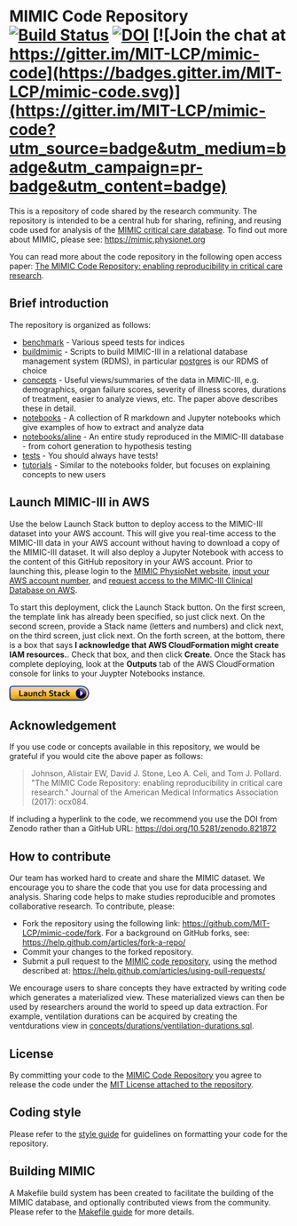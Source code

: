 # MIMIC Code Repository [![Build Status](https://travis-ci.org/MIT-LCP/mimic-code.svg?branch=master)](https://travis-ci.org/MIT-LCP/mimic-code) [![DOI](https://zenodo.org/badge/DOI/10.5281/zenodo.821872.svg)](https://doi.org/10.5281/zenodo.821872) [![Join the chat at https://gitter.im/MIT-LCP/mimic-code](https://badges.gitter.im/MIT-LCP/mimic-code.svg)](https://gitter.im/MIT-LCP/mimic-code?utm_source=badge&utm_medium=badge&utm_campaign=pr-badge&utm_content=badge)

This is a repository of code shared by the research community. The repository is intended to be a central hub for sharing, refining, and reusing code used for analysis of the [MIMIC critical care database](https://mimic.physionet.org). To find out more about MIMIC, please see: https://mimic.physionet.org

You can read more about the code repository in the following open access paper: [The MIMIC Code Repository: enabling reproducibility in critical care research](https://doi.org/10.1093/jamia/ocx084).

## Brief introduction

The repository is organized as follows:

* [benchmark](/benchmark) - Various speed tests for indices
* [buildmimic](/buildmimic) - Scripts to build MIMIC-III in a relational database management system (RDMS), in particular [postgres](/buildmimic/postgres) is our RDMS of choice
* [concepts](/concepts) - Useful views/summaries of the data in MIMIC-III, e.g. demographics, organ failure scores, severity of illness scores, durations of treatment, easier to analyze views, etc. The paper above describes these in detail.
* [notebooks](/notebooks) - A collection of R markdown and Jupyter notebooks which give examples of how to extract and analyze data
* [notebooks/aline](/notebooks/aline) - An entire study reproduced in the MIMIC-III database - from cohort generation to hypothesis testing
* [tests](/tests) - You should always have tests!
* [tutorials](/tutorials) - Similar to the notebooks folder, but focuses on explaining concepts to new users

## Launch MIMIC-III in AWS

Use the below Launch Stack button to deploy access to the MIMIC-III dataset into your AWS account.  This will give you real-time access to the MIMIC-III data in your AWS account without having to download a copy of the MIMIC-III dataset.  It will also deploy a Jupyter Notebook with access to the content of this GitHub repository in your AWS account.    Prior to launching this, please login to the [MIMIC PhysioNet website](https://mimic.physionet.org/), [input your AWS account number](https://physionet.org/settings/cloud/), and [request access to the MIMIC-III Clinical Database on AWS](https://physionet.org/projects/mimiciii/1.4/request_access/2).  

To start this deployment, click the Launch Stack button.  On the first screen, the template link has already been specified, so just click next.  On the second screen, provide a Stack name (letters and numbers) and click next, on the third screen, just click next.  On the forth screen, at the bottom, there is a box that says **I acknowledge that AWS CloudFormation might create IAM resources.**.  Check that box, and then click **Create**.  Once the Stack has complete deploying, look at the **Outputs** tab of the AWS CloudFormation console for links to your Juypter Notebooks instance.

[![cloudformation-launch-stack](buildmimic/aws-athena/cloudformation-launch-stack.png)](https://console.aws.amazon.com/cloudformation/home?region=us-east-1#/stacks/new?stackName=MIMIC&templateURL=https://aws-bigdata-blog.s3.amazonaws.com/artifacts/biomedical-informatics-studies/mimic-iii-athena.yaml)

## Acknowledgement

If you use code or concepts available in this repository, we would be grateful if you would cite the above paper as follows:

> Johnson, Alistair EW, David J. Stone, Leo A. Celi, and Tom J. Pollard. "The MIMIC Code Repository: enabling reproducibility in critical care research." Journal of the American Medical Informatics Association (2017): ocx084.

If including a hyperlink to the code, we recommend you use the DOI from Zenodo rather than a GitHub URL: https://doi.org/10.5281/zenodo.821872

## How to contribute

Our team has worked hard to create and share the MIMIC dataset. We encourage you to share the code that you use for data processing and analysis. Sharing code helps to make studies reproducible and promotes collaborative research. To contribute, please:

- Fork the repository using the following link: https://github.com/MIT-LCP/mimic-code/fork. For a background on GitHub forks, see: https://help.github.com/articles/fork-a-repo/
- Commit your changes to the forked repository.
- Submit a pull request to the [MIMIC code repository](https://github.com/MIT-LCP/mimic-code), using the method described at: https://help.github.com/articles/using-pull-requests/

We encourage users to share concepts they have extracted by writing code which generates a materialized view. These materialized views can then be used by researchers around the world to speed up data extraction. For example, ventilation durations can be acquired by creating the ventdurations view in [concepts/durations/ventilation-durations.sql](https://github.com/MIT-LCP/mimic-code/blob/master/concepts/durations/ventilation-durations.sql).

## License

By committing your code to the [MIMIC Code Repository](https://github.com/mit-lcp/mimic-code) you agree to release the code under the [MIT License attached to the repository](https://github.com/mit-lcp/mimic-code/blob/master/LICENSE).

## Coding style

Please refer to the [style guide](https://github.com/MIT-LCP/mimic-code/blob/master/styleguide.md) for guidelines on formatting your code for the repository.

## Building MIMIC

A Makefile build system has been created to facilitate the building of the MIMIC database, and optionally contributed views from the community. Please refer to the [Makefile guide](https://github.com/MIT-LCP/mimic-code/blob/master/Makefile.md) for more details.
